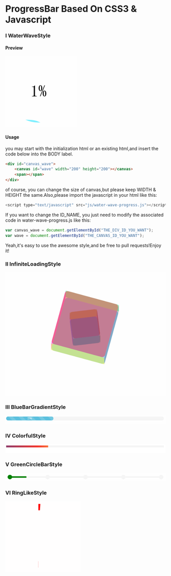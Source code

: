# ProgressBar Based On CSS3 & Javascript

### Ⅰ WaterWaveStyle

#### Preview
![water-wave-progress](https://github.com/AwesomeIcon/ProgressBar/blob/master/screenshot/water-wave-progress.gif)

#### Usage

you may start with the initialization html or an existing html,and insert the code below into the BODY label.

```html
<div id="canvas_wave">
	<canvas id="wave" width="200" height="200"></canvas>
	<span></span>
</div>
```

of course, you can change the size of canvas,but please keep WIDTH & HEIGHT the same.Also,please import the javascript in your html like this:

```javascript
<script type="text/javascript" src="js/water-wave-progress.js"></script>
```

If you want to change the ID_NAME, you just need to modify the associated code in water-wave-progress.js like this:

```javascript
var canvas_wave = document.getElementById("THE_DIV_ID_YOU_WANT");
var wave = document.getElementById("THE_CANVAS_ID_YOU_WANT");
``` 

Yeah,it's easy to use the awesome style,and be free to pull requests!Enjoy it!

### Ⅱ InfiniteLoadingStyle
![infinite-loading](https://github.com/AwesomeIcon/ProgressBar/blob/master/screenshot/infinite-loading.gif)

### Ⅲ BlueBarGradientStyle
![blue-bar-gradient](https://github.com/AwesomeIcon/ProgressBar/blob/master/screenshot/blue-bar-gradient.gif)

### Ⅳ ColorfulStyle
![colorful-progress](https://github.com/AwesomeIcon/ProgressBar/blob/master/screenshot/colorful-progress.gif)

### Ⅴ GreenCircleBarStyle
![green-circle-bar](https://github.com/AwesomeIcon/ProgressBar/blob/master/screenshot/green-circle-bar.gif)

### Ⅵ RingLikeStyle
![ringlike-progress](https://github.com/AwesomeIcon/ProgressBar/blob/master/screenshot/ringlike-progress.gif)
